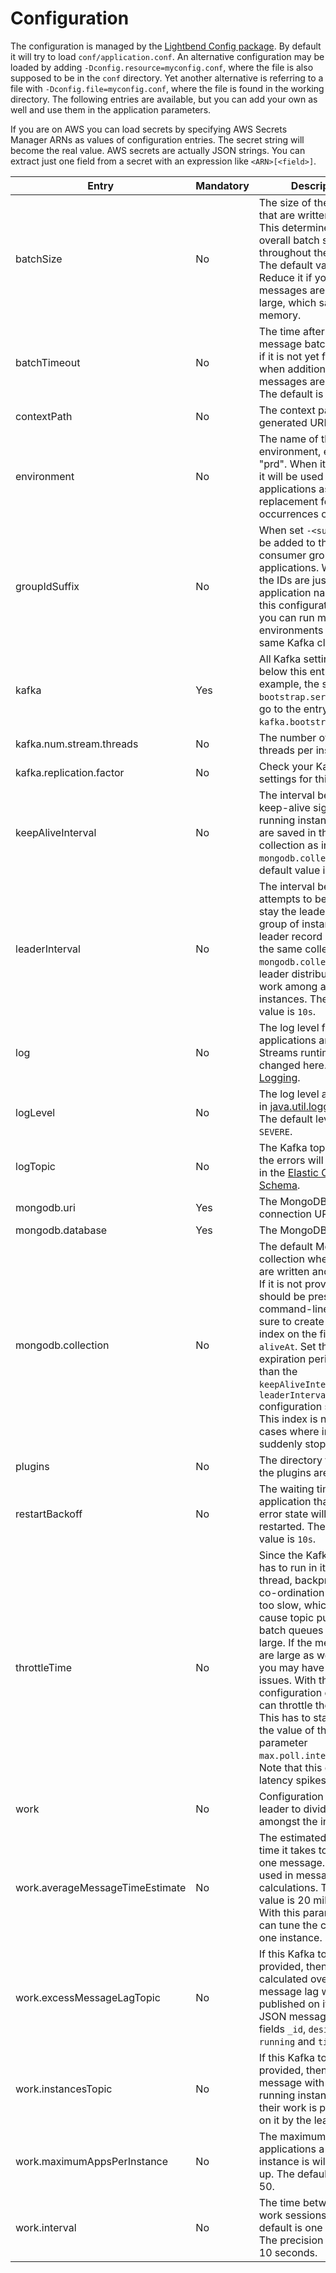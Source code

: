 # Configuration

The configuration is managed by the 
[Lightbend Config package](https://github.com/lightbend/config). By default it will try to load `conf/application.conf`. An alternative configuration may be loaded by adding `-Dconfig.resource=myconfig.conf`, where the file is also supposed to be in the `conf` directory. Yet another alternative is referring to a file with `-Dconfig.file=myconfig.conf`, where the file is found in the working directory. The following entries are available, but you can add your own as well and use them in the application parameters.

If you are on AWS you can load secrets by specifying AWS Secrets Manager ARNs as values of configuration entries. The secret string will become the real value. AWS secrets are actually JSON strings. You can extract just one field from a secret with an expression like `<ARN>[<field>]`.

|Entry|Mandatory|Description|
|---|---|---|
|batchSize|No|The size of the batches that are written to Kafka. This determines the overall batch size throughout the system. The default value is 100. Reduce it if your messages are rather large, which saves memory.|
|batchTimeout|No|The time after which a message batch is flushed if it is not yet full and when additional messages are requested. The default is 50ms.|
|contextPath|No|The context path used in generated URLs.|
|environment|No|The name of the environment, e.g. "tst", "prd". When it is present it will be used for the applications as a replacement for occurrences of `${ENV}`.|
|groupIdSuffix|No|When set `-<suffix>` will be added to the consumer group ID of the applications. Without it the IDs are just the application names. With this configuration field you can run multiple environments on the same Kafka cluster.|
|kafka|Yes|All Kafka settings come below this entry. So for example, the setting `bootstrap.servers` would go to the entry `kafka.bootstrap.servers`.|
|kafka.num.stream.threads|No|The number of worker threads per instance.|
|kafka.replication.factor|No|Check your Kafka cluster settings for this.|
|keepAliveInterval|No|The interval between keep-alive signals from a running instance. These are saved in the same collection as in `mongodb.collection`. The default value is `10s`.|
|leaderInterval|No|The interval between attempts to become or stay the leader of a group of instances. The leader record is saved in the same collection as in `mongodb.collection`. The leader distributes the work among all instances. The default value is `10s`.|
|log|No|The log level for the applications and JSON Streams runtime can be changed here. See also [Logging](logging.md).|
|logLevel|No|The log level as defined in [java.util.logging.Level](https://docs.oracle.com/javase/8/docs/api/java/util/logging/Level.html). The default level is `SEVERE`.|
|logTopic|No|The Kafka topic where the errors will be logged in the [Elastic Common Schema](https://www.elastic.co/guide/en/ecs/current/index.html).|
|mongodb.uri|Yes|The MongoDB connection URL.|
|mongodb.database|Yes|The MongoDB database.|
|mongodb.collection|No|The default MongoDB collection where builds are written and run from. If it is not provided then it should be present in the command-line. Make sure to create a [TTL](https://www.mongodb.com/docs/manual/core/index-ttl/) index on the field `aliveAt`. Set the expiration period higher than the `keepAliveInterval` and `leaderInterval` configuration settings. This index is needed for cases where instances suddenly stop.|
|plugins|No|The directory from where the plugins are loaded.|
|restartBackoff|No|The waiting time before a application that was in an error state will be restarted. The default value is `10s`.|
|throttleTime|No|Since the Kafka poller has to run in its own thread, backpressure co-ordination may be too slow, which can cause topic publisher batch queues to grow too large. If the messages are large as well, then you may have memory issues. With this configuration entry you can throttle the poller. This has to stay under the value of the Kafka parameter `max.poll.interval.ms`. Note that this causes latency spikes.|
|work|No|Configuration for the leader to divide the work amongst the instances.|
|work.averageMessageTimeEstimate|No|The estimated average time it takes to process one message. This is used in message lag calculations. The default value is 20 milliseconds. With this parameter you can tune the capacity of one instance.|
|work.excessMessageLagTopic|No|If this Kafka topic is provided, then the calculated overall message lag will be published on it. This is a JSON message with the fields `_id`, `desired`, `running` and `time`.|
|work.instancesTopic|No|If this Kafka topic is provided, then a message with all the running instances and their work is published on it by the leader.|
|work.maximumAppsPerInstance|No|The maximum number of applications a running instance is willing to pick up. The default value is 50.|
|work.interval|No|The time between two work sessions. The default is one minute. The precision is less than 10 seconds.|

